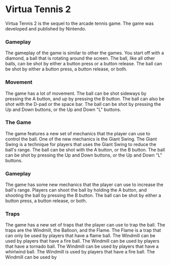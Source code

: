 # Virtua Tennis 2

Virtua Tennis 2 is the sequel to the arcade tennis game. The game was developed and published by Nintendo.   
  

### Gameplay

The gameplay of the game is similar to other the games. You start off with a diamond, a ball that is rotating around the screen. The ball, like all other balls, can be shot by either a button press or a button release. The ball can be shot by either a button press, a button release, or both.     
  

### Movement

The game has a lot of movement. The ball can be shot sideways by pressing the A button, and up by pressing the B button. The ball can also be shot with the D-pad or the space bar. The ball can be shot by pressing the Up and Down buttons, or the Up and Down "L" buttons.    
  
  

### The Game

The game features a new set of mechanics that the player can use to control the ball. One of the new mechanics is the Giant Swing. The Giant Swing is a technique for players that uses the Giant Swing to reduce the ball's range. The ball can be shot with the A button, or the B button. The ball can be shot by pressing the Up and Down buttons, or the Up and Down "L" buttons.   
    
   
   

### Gameplay

The game has some new mechanics that the player can use to increase the ball's range. Players can shoot the ball by holding the A button, and shooting the ball by pressing the B button. The ball can be shot by either a button press, a button release, or both.    
  

### Traps

The game has a new set of traps that the player can use to trap the ball. The traps are the Windmill, the Balloon, and the Flame. The Flame is a trap that can only be used by players that have a flame ball. The Windmill can be used by players that have a fire ball. The Windmill can be used by players that have a tornado ball. The Windmill can be used by players that have a whirlwind ball. The Windmill is used by players that have a fire ball. The Windmill can be used by